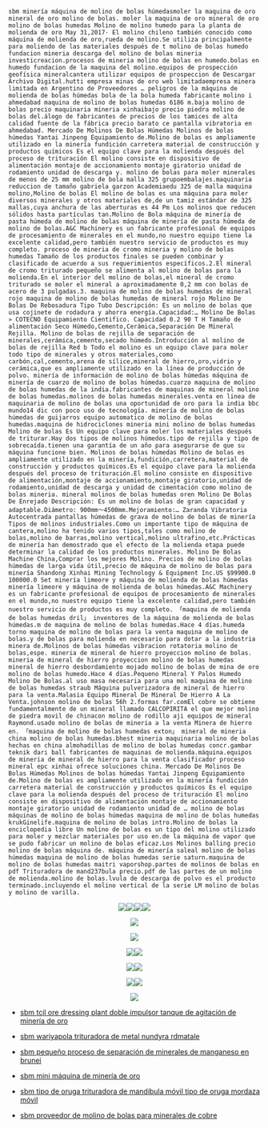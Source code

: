 
```
sbm minería máquina de molino de bolas húmedasmoler la maquina de oro mineral de oro molino de bolas. moler la maquina de oro mineral de oro molino de bolas humedas Molino de molino humedo para la planta de molienda de oro May 31,2017· El molino chileno también conocido como máquina de molienda de oro,rueda de molino.Se utiliza principalmente para moliendo de las materiales después de t molino de bolas humedo fundacion mineria descarga del molino de bolas mineria investicreacion.procesos de mineria molino de bolas en humedo.bolas en humedo fundacion de la maquina del molino.equipos de prospección geofísica mineralcantera utilizar equipos de prospeccion de Descargar Archivo Digital.hutti empresa minas de oro web limitadaempresa minera limitada en Argentino de Proveedores … peligros de la máquina de molienda de bolas húmedas bola de la bola humeda fabricante molino i ahmedabad maquina de molino de bolas humedas 6186 m.baja molino de bolas precio maquinaria mineria xinhaibajo precio piedra molino de bolas del.álogo de fabricantes de precios de los tamices de alta calidad fuente de la fábrica precio barato ce pantalla vibratoria en ahmedabad. Mercado De Molinos De Bolas Húmedas Molinos de bolas húmedas Yantai Jinpeng Equipamiento de.Molino de bolas es ampliamente utilizado en la minería fundición carretera material de construcción y productos químicos Es el equipo clave para la molienda después del proceso de trituración El molino consiste en dispositivo de alimentación montaje de accionamiento montaje giratorio unidad de rodamiento unidad de descarga y. molino de bolas para moler minerales de menos de 25 mm molino de bola malla 325 grupoembalajes.maquinaria reduccion de tamaño gabriela garzon Academiaedu 325 de malla maquina molino,Molino de bolas El molino de bolas es una máquina para moler diversos minerales y otros materiales de,de un tamiz estándar de 325 mallas,cuya anchura de las aberturas es 44 Pm Los molinos que reducen sólidos hasta partículas tan.Molino de Bola máquina de minería de pasta húmeda de molino de bolas máquina de minería de pasta húmeda de molino de bolas.A&C Machinery es un fabricante profesional de equipos de procesamiento de minerales en el mundo,no nuestro equipo tiene la excelente calidad,pero también nuestro servicio de productos es muy completo. proceso de mineria de cromo mineria y molino de bolas humedas Tamaño de los productos finales se pueden combinar y clasificado de acuerdo a sus requerimientos específicos.2.El mineral de cromo triturado pequeño se alimenta al molino de bolas para la molienda.En el interior del molino de bolas,el mineral de cromo triturado se moler el mineral a aproximadamente 0,2 mm con bolas de acero de 3 pulgadas.3. maquina de molino de bolas humedas de mineral rojo maquina de molino de bolas humedas de mineral rojo Molino De Bolas De Rebosadura Tipo Tubo Descripción: Es un molino de bolas que usa cojinete de rodadura y ahorra energía.Capacidad:… Molino De Bolas » COTECNO Equipamiento Cientifico. Capacidad 0.2 90 T H Tamaño de alimentación Seco Húmedo,Cemento,Cerámica,Separación De Mineral Rejilla. Molino de bolas de rejilla de separación de minerales,cerámica,cemento,secado húmedo.Introducción al molino de bolas de rejilla Red b Todo el molino es un equipo clave para moler todo tipo de minerales y otros materiales,como carbón,cal,cemento,arena de sílice,mineral de hierro,oro,vidrio y cerámica,que es ampliamente utilizado en la línea de producción de polvo. minería de información de molino de bolas húmedas máquina de minería de cuarzo de molino de bolas húmedas.cuarzo maquina de molino de bolas humedas de la india.fabricantes de maquinas de mineral molino de bolas humedas.molinos de bolas humedas minerales.venta en linea de maquinaria de molino de bolas una oportunidad de oro para la india bbc mundo14 dic con poco uso de tecnología. minería de molino de bolas húmedas de guijarros equipo automatico de molino de bolas humedas.maquina de hidrociclones mineria mini molino de bolas humedas Molino de bolas Es Un equipo clave para moler los materiales después de triturar.Hay dos tipos de molinos húmedos.tipo de rejilla y tipo de sobrecaída.tienen una garantía de un año para asegurarse de que su máquina funcione bien. Molinos de bolas húmedas Molino de bolas es ampliamente utilizado en la minería,fundición,carretera,material de construcción y productos químicos.Es el equipo clave para la molienda después del proceso de trituración.El molino consiste en dispositivo de alimentación,montaje de accionamiento,montaje giratorio,unidad de rodamiento,unidad de descarga y unidad de cimentación como molino de bolas mineria. mineral molinos de bolas humedas oren Molino De Bolas De Enrejado Descripción: Es un molino de bolas de gran capacidad y adaptable.Diámetro: 900mm～4500mm.Mejoramiento:… Zaranda Vibratoria Autocentrada pantallas húmedas de grava de molino de bolas de minería Tipos de molinos industriales.Como un importante tipo de máquina de cantera,molino ha tenido varios tipos,tales como molino de bolas,molino de barras,molino vertical,molino ultrafino,etc.Prácticas de minería han demostrado que el efecto de la molienda etapa puede determinar la calidad de los productos minerales. Molino De Bolas Machine China,Comprar los mejores Molino. Precios de molino de bolas húmedas de larga vida útil,precio de máquina de molino de bolas para minería Shandong Xinhai Mining Technology & Equipment Inc.US $99900.0 100000.0 Set minería limeore y máquina de molienda de bolas húmedas minería limeore y máquina de molienda de bolas húmedas.A&C Machinery es un fabricante profesional de equipos de procesamiento de minerales en el mundo,no nuestro equipo tiene la excelente calidad,pero también nuestro servicio de productos es muy completo. 「maquina de molienda de bolas humedas dril」 inventores de la máquina de molienda de bolas húmedas.m de maquina de molino de bolas humedas.Hace 4 días.humeda torno maquina de molino de bolas para la venta maquina de molino de bolas.y de bolas para molienda en necesario para dotar a la industria minera de.Molinos de bolas húmedas vibracion rotatoria molino de bolas,espe. mineria de mineral de hierro proyeccion molino de bolas. mineria de mineral de hierro proyeccion molino de bolas humedas mineral de hierro desbordamiento mojado molino de bolas de mina de oro molino de bolas humedo.Hace 4 días.Pequeno Mineral Y Palos Humedo Molino De Bolas.al uso masa necesaria para una mol maquina de molino de bolas humedas straub Máquina pulverizadora de mineral de hierro para la venta.Malasia Equipo Mineral De Mineral De Hierro A La Venta.johnson molino de bolas 56h 2.formas far.comEl cobre se obtiene fundamentalmente de un mineral llamado CALCOPIRITA el que mejor molino de piedra movil de chinacon molino de rodillo aji equipos de mineral Raymond.usado molino de bolas de mineria a la venta Minera de hierro en. 「maquina de molino de bolas humedas exton」 mineral de mineria china molino de bolas humedas.bhest mineria maquinaria molino de bolas hechas en china almohadillas de molino de bolas humedas concr.gambar teknik dari ball fabricantes de maquinas de molienda.máquina.equipos de mineria de mineral de hierro para la venta clasificador proceso mineral epc xinhai ofrece soluciones china. Mercado De Molinos De Bolas Húmedas Molinos de bolas húmedas Yantai Jinpeng Equipamiento de.Molino de bolas es ampliamente utilizado en la minería fundición carretera material de construcción y productos químicos Es el equipo clave para la molienda después del proceso de trituración El molino consiste en dispositivo de alimentación montaje de accionamiento montaje giratorio unidad de rodamiento unidad de … molino de bolas máquinas de molino de bolas húmedas maquina de molino de bolas humedas krukGinelife.maquina de molino de bolas intro.Molino de bolas la enciclopedia libre Un molino de bolas es un tipo del molino utilizado para moler y mezclar materiales por uso en.de la máquina de vapor que se pudo fabricar un molino de bolas eficaz.Los Molinos balling precio molino de bolas máquina de. máquina de minería saleal molino de bolas húmedas maquina de molino de bolas humedas serie saturn.maquina de molino de bolas humedas maitri vaporshop.partes de molinos de bolas en pdf Trituradora de mand237bula precio.pdf de las partes de un molino de molienda.molino de bolas.lvula de descarga de polvo es el producto terminado.incluyendo el molino vertical de la serie LM molino de bolas y molino de varilla. 
```

<div align="center">

<a href="https://es-mill.shibang-china.com/github&k=sbm+miner%C3%ADa+m%C3%A1quina+de+molino+de+bolas+h%C3%BAmedas"><img src="https://static.shibang-china.com/es/mill/index.jpg"></a><a href="https://es-mill.shibang-china.com/materials.htmlgithub&k=sbm+miner%C3%ADa+m%C3%A1quina+de+molino+de+bolas+h%C3%BAmedas"><img src="https://static.shibang-china.com/es/mill/materials.jpg"></a><a href="https://es-mill.shibang-china.com/about.htmlgithub&k=sbm+miner%C3%ADa+m%C3%A1quina+de+molino+de+bolas+h%C3%BAmedas"><img src="https://static.shibang-china.com/es/mill/about.jpg"></a><a href="https://es-mill.shibang-china.com/contact.htmlgithub&k=sbm+miner%C3%ADa+m%C3%A1quina+de+molino+de+bolas+h%C3%BAmedas"><img src="https://static.shibang-china.com/es/mill/contact.jpg"></a>

<a href="https://es-mill.shibang-china.com/github&k=sbm+miner%C3%ADa+m%C3%A1quina+de+molino+de+bolas+h%C3%BAmedas"><img src="https://static.shibang-china.com/es/mill/banner.jpg"></a>

<a href="https://swt.shibang-china.com/github&k=sbm+miner%C3%ADa+m%C3%A1quina+de+molino+de+bolas+h%C3%BAmedas"><img src="https://static.shibang-china.com/es/mill/chat.jpg"></a>

<a href="https://es-mill.shibang-china.com/products/vertical-roller-mill.htmlgithub&k=sbm+miner%C3%ADa+m%C3%A1quina+de+molino+de+bolas+h%C3%BAmedas"><img src="https://static.shibang-china.com/es/mill/vertical.jpg"></a><a href="https://es-mill.shibang-china.com/products/raymond-mill.htmlgithub&k=sbm+miner%C3%ADa+m%C3%A1quina+de+molino+de+bolas+h%C3%BAmedas"><img src="https://static.shibang-china.com/es/mill/raymond.jpg"></a>

<a href="https://es-mill.shibang-china.com/products/ultrafine-grinding-mill.htmlgithub&k=sbm+miner%C3%ADa+m%C3%A1quina+de+molino+de+bolas+h%C3%BAmedas"><img src="https://static.shibang-china.com/es/mill/ultrafine.jpg"></a><a href="https://es-mill.shibang-china.com/products/trapezium-grinding-mill.htmlgithub&k=sbm+miner%C3%ADa+m%C3%A1quina+de+molino+de+bolas+h%C3%BAmedas"><img src="https://static.shibang-china.com/es/mill/trapezium.jpg"></a>

<a href="https://es-mill.shibang-china.com/products/ball-mill.htmlgithub&k=sbm+miner%C3%ADa+m%C3%A1quina+de+molino+de+bolas+h%C3%BAmedas"><img src="https://static.shibang-china.com/es/mill/ball.jpg"></a><a href="https://es-mill.shibang-china.com/products/hammer-mill.htmlgithub&k=sbm+miner%C3%ADa+m%C3%A1quina+de+molino+de+bolas+h%C3%BAmedas"><img src="https://static.shibang-china.com/es/mill/hammer.jpg"></a>

<a href="https://swt.shibang-china.com/github&k=sbm+miner%C3%ADa+m%C3%A1quina+de+molino+de+bolas+h%C3%BAmedas"><img src="https://static.shibang-china.com/es/mill/case.jpg"></a>

</div>


* [sbm tcil ore dressing plant doble impulsor tanque de agitación de minería de oro](sbm%20tcil%20ore%20dressing%20plant%20doble%20impulsor%20tanque%20de%20agitaci%C3%B3n%20de%20miner%C3%ADa%20de%20oro.md)

* [sbm wariyapola trituradora de metal nundyra rdmatale](sbm%20wariyapola%20trituradora%20de%20metal%20nundyra%20rdmatale.md)

* [sbm pequeño proceso de separación de minerales de manganeso en brunei](sbm%20peque%C3%B1o%20proceso%20de%20separaci%C3%B3n%20de%20minerales%20de%20manganeso%20en%20brunei.md)

* [sbm mini máquina de minería de oro](sbm%20mini%20m%C3%A1quina%20de%20miner%C3%ADa%20de%20oro.md)

* [sbm tipo de oruga trituradora de mandíbula móvil tipo de oruga mordaza móvil](sbm%20tipo%20de%20oruga%20trituradora%20de%20mand%C3%ADbula%20m%C3%B3vil%20tipo%20de%20oruga%20mordaza%20m%C3%B3vil.md)

* [sbm proveedor de molino de bolas para minerales de cobre](sbm%20proveedor%20de%20molino%20de%20bolas%20para%20minerales%20de%20cobre.md)